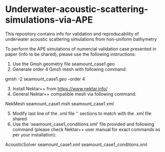 # Underwater-acoustic-scattering-simulations-via-APE
This repository contains info for validation and reproducability of underwater acoustic scattering simulations from non-uniform bathymetry

To perform the APE simulations of numercial validation case presented in paper (info to be shared), please use the following instructions:
1. Use the Gmsh geometry file seamount_case1.geo
2. Generate order 4 Gmsh mesh with following command:

gmsh -2 seamount_case1.geo -order 4

3. Install Nektar++ from https://www.nektar.info/
4. General Nektar++ compatible mesh via following command:

NekMesh seamount_case1.msh seamount_case1.xml

5. Modify last line of the .xml file '<EXPANSIONS>' sections to match with the .xml file shared
6. Use the 'seamount_case1_conditions.xml' file provided and following command (please check Nektar++ user manual for exact commands as per your installation):

AcousticSolver seamount_case1.xml seamount_case1_conditions.xml
